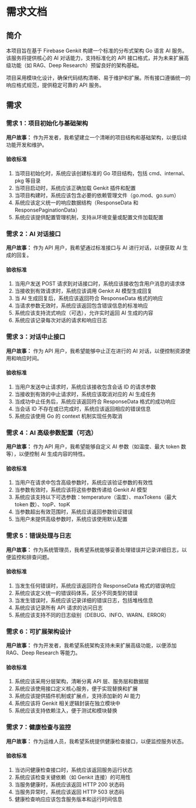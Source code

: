 # 需求文档

## 简介

本项目旨在基于 Firebase Genkit 构建一个标准的分布式架构 Go 语言 AI 服务。该服务将提供核心的 AI 对话能力，支持标准化的 API 接口格式，并为未来扩展高级功能（如 RAG、Deep Research）预留良好的架构基础。

项目采用模块化设计，确保代码结构清晰、易于维护和扩展。所有接口遵循统一的响应格式规范，提供稳定可靠的 API 服务。

## 需求

### 需求 1：项目初始化与基础架构

**用户故事：** 作为开发者，我希望建立一个清晰的项目结构和基础架构，以便后续功能开发和维护。

#### 验收标准

1. 当项目初始化时，系统应该创建标准的 Go 项目结构，包括 cmd、internal、pkg 等目录
2. 当项目启动时，系统应该正确加载 Genkit 插件和配置
3. 当项目构建时，系统应该包含必要的依赖管理文件（go.mod、go.sum）
4. 系统应该定义统一的响应数据结构（ResponseData 和 ResponsePaginationData）
5. 系统应该提供配置管理机制，支持从环境变量或配置文件加载配置

### 需求 2：AI 对话接口

**用户故事：** 作为 API 用户，我希望通过标准接口与 AI 进行对话，以便获取 AI 生成的回复。

#### 验收标准

1. 当用户发送 POST 请求到对话接口时，系统应该接收包含用户消息的请求体
2. 当接收到有效请求时，系统应该调用 Genkit AI 模型生成回复
3. 当 AI 生成回复后，系统应该返回符合 ResponseData 格式的响应
4. 当请求参数无效时，系统应该返回包含错误信息的标准响应
5. 系统应该支持流式响应（可选），允许实时返回 AI 生成的内容
6. 系统应该记录每次对话的请求和响应日志

### 需求 3：对话中止接口

**用户故事：** 作为 API 用户，我希望能够中止正在进行的 AI 对话，以便控制资源使用和响应时间。

#### 验收标准

1. 当用户发送中止请求时，系统应该接收包含会话 ID 的请求参数
2. 当接收到有效的中止请求时，系统应该取消对应的 AI 生成任务
3. 当成功中止任务后，系统应该返回符合 ResponseData 格式的成功响应
4. 当会话 ID 不存在或已完成时，系统应该返回相应的错误信息
5. 系统应该使用 Go 的 context 机制实现任务取消

### 需求 4：AI 高级参数配置（可选）

**用户故事：** 作为 API 用户，我希望能够自定义 AI 参数（如温度、最大 token 数等），以便控制 AI 生成内容的特性。

#### 验收标准

1. 当用户在请求中包含高级参数时，系统应该验证参数的有效性
2. 当参数有效时，系统应该将这些参数传递给 Genkit AI 模型
3. 系统应该支持以下可选参数：temperature（温度）、maxTokens（最大 token 数）、topP、topK
4. 当参数超出有效范围时，系统应该返回参数验证错误
5. 当用户未提供高级参数时，系统应该使用默认配置

### 需求 5：错误处理与日志

**用户故事：** 作为系统管理员，我希望系统能够妥善处理错误并记录详细日志，以便监控和排查问题。

#### 验收标准

1. 当发生任何错误时，系统应该返回符合 ResponseData 格式的错误响应
2. 系统应该定义统一的错误码体系，区分不同类型的错误
3. 当发生错误时，系统应该记录详细的错误日志，包括堆栈信息
4. 系统应该记录所有 API 请求的访问日志
5. 系统应该支持不同的日志级别（DEBUG、INFO、WARN、ERROR）

### 需求 6：可扩展架构设计

**用户故事：** 作为开发者，我希望系统架构支持未来扩展高级功能，以便添加 RAG、Deep Research 等能力。

#### 验收标准

1. 系统应该采用分层架构，清晰分离 API 层、服务层和数据层
2. 系统应该使用接口定义核心服务，便于实现替换和扩展
3. 系统应该提供插件机制或扩展点，支持添加新的 AI 能力
4. 系统应该将 Genkit 相关逻辑封装在独立模块中
5. 系统应该支持依赖注入，便于测试和模块替换

### 需求 7：健康检查与监控

**用户故事：** 作为运维人员，我希望系统提供健康检查接口，以便监控服务状态。

#### 验收标准

1. 当访问健康检查接口时，系统应该返回服务运行状态
2. 系统应该检查关键依赖（如 Genkit 连接）的可用性
3. 当服务健康时，系统应该返回 HTTP 200 状态码
4. 当服务异常时，系统应该返回 HTTP 503 状态码
5. 健康检查响应应该包含服务版本和运行时间信息
